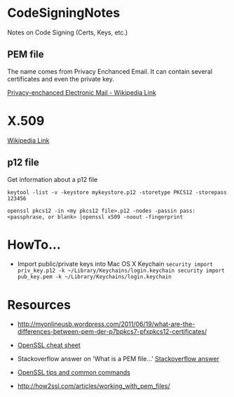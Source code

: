 CodeSigningNotes
================

Notes on Code Signing (Certs, Keys, etc.)


PEM file
-------

The name comes from Privacy Enchanced Email. It can contain several certificates and even the private key.





[Privacy-enchanced Electronic Mail - Wikipedia Link](http://en.wikipedia.org/wiki/Privacy-enhanced_Electronic_Mail)


X.509
=====
[Wikipedia Link](http://en.wikipedia.org/wiki/X.509)


p12 file
--------

Get information about a p12 file

`keytool -list -v -keystore mykeystore.p12 -storetype PKCS12 -storepass 123456`

`openssl pkcs12 -in <my pkcs12 file>.p12 -nodes -passin pass:<passphrase, or blank> |openssl x509 -noout -fingerprint
`

HowTo...
========

* Import public/private keys into Mac OS X Keychain
`
security import priv_key.p12 -k ~/Library/Keychains/login.keychain
security import pub_key.pem -k ~/Library/Keychains/login.keychain
`

Resources
==============


* http://myonlineusb.wordpress.com/2011/06/19/what-are-the-differences-between-pem-der-p7bpkcs7-pfxpkcs12-certificates/
* [OpenSSL cheat sheet](https://twiki.cern.ch/twiki/bin/view/LinuxSupport/OpenSSLCheatsheet)

* Stackoverflow answer on 'What is a PEM file...'
[Stackoverflow answer](http://serverfault.com/a/9717)
* [OpenSSL tips and common commands](http://how2ssl.com/articles/openssl_commands_and_tips/)
* http://how2ssl.com/articles/working_with_pem_files/
